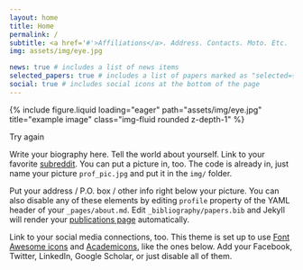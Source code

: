 ```yaml
---
layout: home
title: Home
permalink: /
subtitle: <a href='#'>Affiliations</a>. Address. Contacts. Moto. Etc.
img: assets/img/eye.jpg

news: true # includes a list of news items
selected_papers: true # includes a list of papers marked as "selected={true}"
social: true # includes social icons at the bottom of the page
---
```


<div class="row">
    <div class="col-sm mt-3 mt-md-0">
        {% include figure.liquid loading="eager" path="assets/img/eye.jpg" title="example image" class="img-fluid rounded z-depth-1" %}
    </div>
</div>

Try again

Write your biography here. Tell the world about yourself. Link to your favorite [subreddit](http://reddit.com). You can put a picture in, too. The code is already in, just name your picture `prof_pic.jpg` and put it in the `img/` folder.

Put your address / P.O. box / other info right below your picture. You can also disable any of these elements by editing `profile` property of the YAML header of your `_pages/about.md`. Edit `_bibliography/papers.bib` and Jekyll will render your [publications page](/al-folio/publications/) automatically.

Link to your social media connections, too. This theme is set up to use [Font Awesome icons](https://fontawesome.com/) and [Academicons](https://jpswalsh.github.io/academicons/), like the ones below. Add your Facebook, Twitter, LinkedIn, Google Scholar, or just disable all of them.
